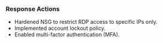 ### Response Actions

- Hardened NSG to restrict RDP access to specific IPs only.
- Implemented account lockout policy.
- Enabled multi-factor authentication (MFA).
